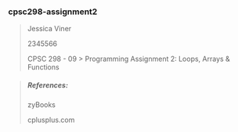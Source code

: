 ### cpsc298-assignment2

>Jessica Viner
>
>2345566
>
>CPSC 298 - 09 >
>Programming Assignment 2: Loops, Arrays & Functions


>##### References:
>zyBooks
>
>cplusplus.com
